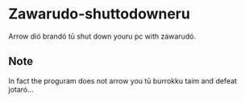 # Zawarudo-shuttodowneru

Arrow dió brandó tū shut down youru pc with zawarudó.

## Note

In fact the proguram does not arrow you tū burrokku taim and defeat jotaró...
